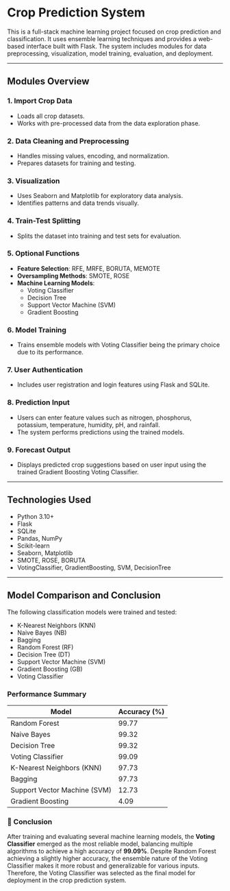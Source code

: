 # Crop Prediction System

This is a full-stack machine learning project focused on crop prediction and classification. It uses ensemble learning techniques and provides a web-based interface built with Flask. The system includes modules for data preprocessing, visualization, model training, evaluation, and deployment.

---

## Modules Overview

### 1. Import Crop Data
- Loads all crop datasets.
- Works with pre-processed data from the data exploration phase.

### 2. Data Cleaning and Preprocessing
- Handles missing values, encoding, and normalization.
- Prepares datasets for training and testing.

### 3. Visualization
- Uses Seaborn and Matplotlib for exploratory data analysis.
- Identifies patterns and data trends visually.

### 4. Train-Test Splitting
- Splits the dataset into training and test sets for evaluation.

### 5. Optional Functions
- **Feature Selection**: RFE, MRFE, BORUTA, MEMOTE  
- **Oversampling Methods**: SMOTE, ROSE  
- **Machine Learning Models**:
  - Voting Classifier
  - Decision Tree
  - Support Vector Machine (SVM)
  - Gradient Boosting

### 6. Model Training
- Trains ensemble models with Voting Classifier being the primary choice due to its performance.

### 7. User Authentication
- Includes user registration and login features using Flask and SQLite.

### 8. Prediction Input
- Users can enter feature values such as nitrogen, phosphorus, potassium, temperature, humidity, pH, and rainfall.
- The system performs predictions using the trained models.

### 9. Forecast Output
- Displays predicted crop suggestions based on user input using the trained Gradient Boosting Voting Classifier.

---

## Technologies Used

- Python 3.10+
- Flask
- SQLite
- Pandas, NumPy
- Scikit-learn
- Seaborn, Matplotlib
- SMOTE, ROSE, BORUTA
- VotingClassifier, GradientBoosting, SVM, DecisionTree

---
## Model Comparison and Conclusion

The following classification models were trained and tested:

- K-Nearest Neighbors (KNN)
- Naive Bayes (NB)
- Bagging
- Random Forest (RF)
- Decision Tree (DT)
- Support Vector Machine (SVM)
- Gradient Boosting (GB)
- Voting Classifier

### Performance Summary

| Model              | Accuracy (%) |
|-------------------|--------------|
| Random Forest     | 99.77        |
| Naive Bayes       | 99.32        |
| Decision Tree     | 99.32        |
| Voting Classifier | 99.09        |
| K-Nearest Neighbors (KNN) | 97.73        |
| Bagging           | 97.73        |
| Support Vector Machine (SVM) | 12.73        |
| Gradient Boosting | 4.09         |

### 📌 Conclusion

After training and evaluating several machine learning models, the **Voting Classifier** emerged as the most reliable model, balancing multiple algorithms to achieve a high accuracy of **99.09%**. Despite Random Forest achieving a slightly higher accuracy, the ensemble nature of the Voting Classifier makes it more robust and generalizable for various inputs. Therefore, the Voting Classifier was selected as the final model for deployment in the crop prediction system.



